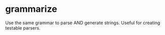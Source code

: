 # grammarize
Use the same grammar to parse AND generate strings. Useful for creating testable parsers.
